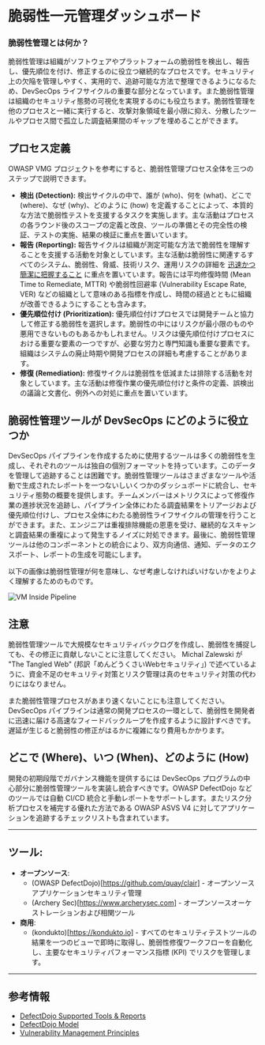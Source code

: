# 脆弱性一元管理ダッシュボード

### 脆弱性管理とは何か？
脆弱性管理は組織がソフトウェアやプラットフォームの脆弱性を検出し、報告し、優先順位を付け、修正するのに役立つ継続的なプロセスです。セキュリティ上の欠陥を管理しやすく、実用的で、追跡可能な方法で整理できるようになるため、DevSecOps ライフサイクルの重要な部分となっています。また脆弱性管理は組織のセキュリティ態勢の可視化を実現するのにも役立ちます。脆弱性管理を他のプロセスと一緒に実行すると、攻撃対象領域を最小限に抑え、分散したツールやプロセス間で孤立した調査結果間のギャップを埋めることができます。

## プロセス定義

OWASP VMG プロジェクトを参考にすると、脆弱性管理プロセス全体を三つのステップで説明できます。

* **検出 (Detection):** 検出サイクルの中で、誰が (who)、何を (what)、どこで (where)、なぜ (why)、どのように (how) を定義することによって、本質的な方法で脆弱性テストを支援するタスクを実施します。主な活動はプロセスの各ラウンド後のスコープの定義と改良、ツールの準備とその完全性の検証、テストの実施、結果の検証に重点を置いています。
* **報告 (Reporting):** 報告サイクルは組織が測定可能な方法で脆弱性を理解することを支援する活動を対象としています。主な活動は脆弱性に関連するすべてのシステム、脆弱性、脅威、技術リスク、運用リスクの詳細を [迅速かつ簡潔に把握すること](https://www.linkedin.com/pulse/how-vulnerability-jeff-williams/) に重点を置いています。報告には平均修復時間 (Mean Time to Remediate, MTTR) や脆弱性回避率 (Vulnerability Escape Rate, VER) などの組織として意味のある指標を作成し、時間の経過とともに組織が改善できるようにすることも含みます。
* **優先順位付け (Prioritization):** 優先順位付けプロセスでは開発チームと協力して修正する脆弱性を選択します。脆弱性の中にはリスクが最小限のものや悪用できないものもあるかもしれません。リスクは優先順位付けプロセスにおける重要な要素の一つですが、必要な労力と専門知識も重要な要素です。組織はシステムの廃止時期や開発プロセスの詳細も考慮することがあります。
* **修復 (Remediation):** 修復サイクルは脆弱性を低減または排除する活動を対象としています。主な活動は修復作業の優先順位付けと条件の定義、誤検出の議論と文書化、例外への対処に重点を置いています。

## 脆弱性管理ツールが DevSecOps にどのように役立つか
DevSecOps パイプラインを作成するために使用するツールは多くの脆弱性を生成し、それぞれのツールは独自の個別フォーマットを持っています。このデータを管理して追跡することは困難です。脆弱性管理ツールはさまざまなツールや活動で生成されたレポートを一つないしいくつかのダッシュボードに統合し、セキュリティ態勢の概要を提供します。チームメンバーはメトリクスによって修復作業の進捗状況を追跡し、パイプライン全体にわたる調査結果をトリアージおよび優先順位付けし、プロセス全体にわたる脆弱性ライフサイクルの管理を行うことができます。また、エンジニアは重複排除機能の恩恵を受け、継続的なスキャンと調査結果の重複によって発生するノイズに対処できます。最後に、脆弱性管理ツールは他のコンポーネントとの統合により、双方向通信、通知、データのエクスポート、レポートの生成を可能にします。

以下の画像は脆弱性管理が何を意味し、なぜ考慮しなければいけないかをよりよく理解するためのものです。

![VM Inside Pipeline](../../assets/images/Pipeline-view.png)

## 注意
脆弱性管理ツールで大規模なセキュリティバックログを作成し、脆弱性を捕捉しても、その修正に貢献しないことに注意してください。 Michal Zalewski が "The Tangled Web" (邦訳「めんどうくさいWebセキュリティ」) で述べているように、資金不足のセキュリティ対策とリスク管理は真のセキュリティ対策の代わりにはなりません。

また脆弱性管理プロセスがあまり速くないことにも注意してください。 DevSecOps パイプラインは通常の開発プロセスの一環として、脆弱性を開発者に迅速に届ける高速なフィードバックループを作成するように設計すべきです。遅延が生じると脆弱性の修正がはるかに複雑になり費用もかかります。

## どこで (Where)、いつ (When)、どのように (How)

開発の初期段階でガバナンス機能を提供するには DevSecOps プログラムの中心部分に脆弱性管理ツールを実装し統合すべきです。OWASP DefectDojo などのツールでは自動 CI/CD 統合と手動レポートをサポートします。またリスク分析プロセスを補完する優れた方法である OWASP ASVS V4 に対してアプリケーションを追跡するチェックリストも含まれています。

---
## ツール:
- **オープンソース**:
  + (OWASP DefectDojo)[https://github.com/quay/clair] - オープンソースアプリケーションセキュリティ管理
  + (Archery Sec)[https://www.archerysec.com] - オープンソースオーケストレーションおよび相関ツール
- **商用**:
  + (kondukto)[https://kondukto.io] - すべてのセキュリティテストツールの結果を一つのビューで即時に取得し、脆弱性修復ワークフローを自動化し、主要なセキュリティパフォーマンス指標 (KPI) でリスクを管理します。
  
---
## 参考情報

+ [DefectDojo Supported Tools & Reports](https://defectdojo.github.io/django-DefectDojo/integrations/parsers/)
+ [DefectDojo Model](https://defectdojo.github.io/django-DefectDojo/usage/models/)
+ [Vulnerability Management Principles](https://www.tenable.com/principles/vulnerability-management-principles)
